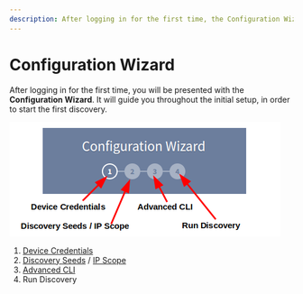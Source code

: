 ```yaml
---
description: After logging in for the first time, the Configuration Wizard will guide you throughout the initial setup, in order to start the first discovery.
---
```


# Configuration Wizard

After logging in for the first time, you will be presented with the
**Configuration Wizard**. It will guide you throughout the initial setup, in
order to start the first discovery.

![Configuration Wizard](wizard.png)

1. [Device Credentials](../../IP_Fabric_Settings/Discovery_and_Snapshots/Discovery_Settings/device_credentials.md#configure-network-infrastructure-access)
2. [Discovery Seeds](../../IP_Fabric_Settings/Discovery_and_Snapshots/Discovery_Settings/discovery_seeds.md) / [IP Scope](../../IP_Fabric_Settings/Discovery_and_Snapshots/Discovery_Settings/discovery/ip_scope.md)
3. [Advanced CLI](../../IP_Fabric_Settings/Discovery_and_Snapshots/Discovery_Settings/advanced_cli.md#fine-tune-sshtelnet-cli-parameters)
4. Run Discovery
